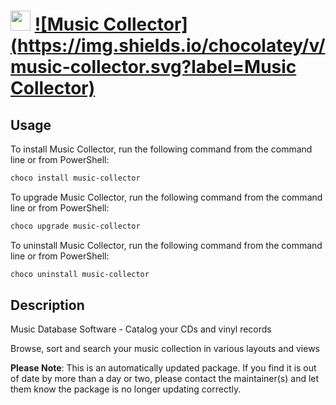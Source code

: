 ﻿# <img src="https://cdn.jsdelivr.net/gh/mkevenaar/chocolatey-packages@3f16690efbb345ead0514729720b357d6c0540ac/icons/music-collector.png" width="32" height="32"/> [![Music Collector](https://img.shields.io/chocolatey/v/music-collector.svg?label=Music Collector)](https://chocolatey.org/packages/music-collector)

## Usage
To install Music Collector, run the following command from the command line or from PowerShell:
```powershell
choco install music-collector
```

To upgrade Music Collector, run the following command from the command line or from PowerShell:
```powershell
choco upgrade music-collector
```

To uninstall Music Collector, run the following command from the command line or from PowerShell:
```powershell
choco uninstall music-collector
```

## Description
Music Database Software - Catalog your CDs and vinyl records

Browse, sort and search your music collection in various layouts and views

**Please Note**: This is an automatically updated package. If you find it is
out of date by more than a day or two, please contact the maintainer(s) and
let them know the package is no longer updating correctly.


